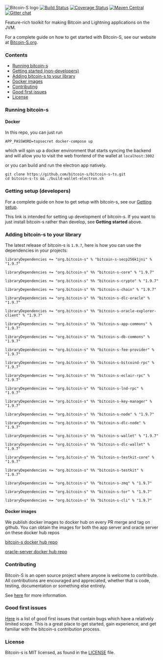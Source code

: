 ![Bitcoin-S logo](website/static/img/bitcoin-s-dark-logo.png)
[![Build Status](https://github.com/bitcoin-s/bitcoin-s/workflows/Release/badge.svg)](https://github.com/bitcoin-s/bitcoin-s/actions) [![Coverage Status](https://coveralls.io/repos/github/bitcoin-s/bitcoin-s/badge.svg?branch=master)](https://coveralls.io/github/bitcoin-s/bitcoin-s?branch=master) [![Maven Central](https://img.shields.io/badge/Maven%20Central-1.9.7-brightgreen.svg)](https://mvnrepository.com/artifact/org.bitcoin-s) [![Gitter chat](https://badges.gitter.im/gitterHQ/gitter.png)](https://gitter.im/bitcoin-s-core)

Feature-rich toolkit for making Bitcoin and Lightning applications on the JVM.

For a complete guide on how to get started with Bitcoin-S, see our website at [Bitcoin-S.org](https://bitcoin-s.org).

### Contents

- [Running bitcoin-s](#running-bitcoin-s)
- [Getting started (non-developers)](#getting-started--non-developers-)
- [Adding bitcoin-s to your library](#adding-bitcoin-s-to-your-library)
- [Docker images](#docker-images)
- [Contributing](#contributing)
- [Good first issues](#good-first-issues)
- [License](#license)

### Running bitcoin-s

#### Docker

In this repo, you can just run

```
APP_PASSWORD=topsecret docker-compose up
```

which will spin up a docker environment that starts syncing the backend and will allow you to visit
the web frontend of the wallet at `localhost:3002`

or you can build and run the electron app natively.

```
git clone https://github.com/bitcoin-s/bitcoin-s-ts.git
cd bitcoin-s-ts && ./build-wallet-electron.sh
```

### Getting setup (developers)

For a complete guide on how to get setup with bitcoin-s, see our [Getting setup](https://bitcoin-s.org/docs/getting-setup).

This link is intended for setting up development of bitcoin-s. If you want to just install bitcoin-s rather than develop, see **Getting started** above.

### Adding bitcoin-s to your library

The latest release of bitcoin-s is `1.9.7`, here is how you can use the dependencies in your projects:

```
libraryDependencies += "org.bitcoin-s" % "bitcoin-s-secp256k1jni" % "1.9.7"

libraryDependencies += "org.bitcoin-s" %% "bitcoin-s-core" % "1.9.7"

libraryDependencies += "org.bitcoin-s" %% "bitcoin-s-crypto" % "1.9.7"

libraryDependencies += "org.bitcoin-s" %% "bitcoin-s-chain" % "1.9.7"

libraryDependencies += "org.bitcoin-s" %% "bitcoin-s-dlc-oracle" % "1.9.7"

libraryDependencies += "org.bitcoin-s" %% "bitcoin-s-oracle-explorer-client" % "1.9.7"

libraryDependencies += "org.bitcoin-s" %% "bitcoin-s-app-commons" % "1.9.7"

libraryDependencies += "org.bitcoin-s" %% "bitcoin-s-db-commons" % "1.9.7"

libraryDependencies += "org.bitcoin-s" %% "bitcoin-s-fee-provider" % "1.9.7"

libraryDependencies += "org.bitcoin-s" %% "bitcoin-s-bitcoind-rpc" % "1.9.7"

libraryDependencies += "org.bitcoin-s" %% "bitcoin-s-eclair-rpc" % "1.9.7"

libraryDependencies += "org.bitcoin-s" %% "bitcoin-s-lnd-rpc" % "1.9.7"

libraryDependencies += "org.bitcoin-s" %% "bitcoin-s-key-manager" % "1.9.7"

libraryDependencies += "org.bitcoin-s" %% "bitcoin-s-node" % "1.9.7"

libraryDependencies += "org.bitcoin-s" %% "bitcoin-s-dlc-node" % "1.9.7"

libraryDependencies += "org.bitcoin-s" %% "bitcoin-s-wallet" % "1.9.7"

libraryDependencies += "org.bitcoin-s" %% "bitcoin-s-dlc-wallet" % "1.9.7"

libraryDependencies += "org.bitcoin-s" %% "bitcoin-s-testkit-core" % "1.9.7"

libraryDependencies += "org.bitcoin-s" %% "bitcoin-s-testkit" % "1.9.7"

libraryDependencies += "org.bitcoin-s" %% "bitcoin-s-zmq" % "1.9.7"

libraryDependencies += "org.bitcoin-s" %% "bitcoin-s-tor" % "1.9.7"

libraryDependencies += "org.bitcoin-s" %% "bitcoin-s-cli" % "1.9.7"

```

#### Docker images

We publish docker images to docker hub on every PR merge and tag on github.
You can obtain the images for both the app server and oracle server on these
docker hub repos

[bitcoin-s docker hub repo](https://hub.docker.com/r/bitcoinscala/bitcoin-s-server/tags?page=1&ordering=last_updated)

[oracle-server docker hub repo](https://hub.docker.com/r/bitcoinscala/bitcoin-s-oracle-server/tags?page=1&ordering=last_updated)

### Contributing

Bitcoin-S is an open source project where anyone is welcome to contribute. All contributions are encouraged and appreciated, whether that is code, testing, documentation or something else entirely.

See [here](https://bitcoin-s.org/docs/contributing) for more information.

### Good first issues

[Here](https://github.com/bitcoin-s/bitcoin-s/issues?q=is%3Aopen+is%3Aissue+label%3A%22good+first+issue%22) is a list of good first issues that contain bugs which have a relatively limited scope. This is a great place to get started, gain experience, and get familiar with the bitcoin-s contribution process.

### License

Bitcoin-s is MIT licensed, as found in the [LICENSE](LICENSE) file.
